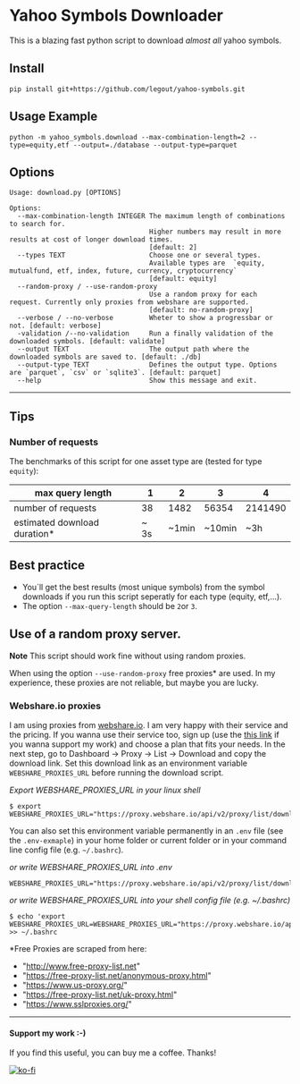 # Yahoo Symbols Downloader

This is a blazing fast python script to download *almost all* yahoo symbols.


## Install

```
pip install git+https://github.com/legout/yahoo-symbols.git
```

## Usage Example

```
python -m yahoo_symbols.download --max-combination-length=2 --type=equity,etf --output=./database --output-type=parquet
``` 

## Options

```
Usage: download.py [OPTIONS]

Options:
  --max-combination-length INTEGER The maximum length of combinations to search for. 
                                   Higher numbers may result in more results at cost of longer download times.
                                   [default: 2]
  --types TEXT                     Choose one or several types. 
                                   Available types are  `equity, mutualfund, etf, index, future, currency, cryptocurrency`
                                   [default: equity]
  --random-proxy / --use-random-proxy
                                   Use a random proxy for each request. Currently only proxies from webshare are supported.
                                   [default: no-random-proxy]
  --verbose / --no-verbose         Wheter to show a progressbar or not. [default: verbose]
  -validation /--no-validation     Run a finally validation of the downloaded symbols. [default: validate]
  --output TEXT                    The output path where the downloaded symbols are saved to. [default: ./db]
  --output-type TEXT               Defines the output type. Options are `parquet`, `csv` or `sqlite3`. [default: parquet]
  --help                           Show this message and exit.
```


<hr>

## Tips
### Number of requests

The benchmarks of this script for one asset type are (tested for type `equity`):

| max query length             | 1    | 2     | 3      | 4       |
| ---------------------------- | ---- | ----- | ------ | ------- |
| number of requests           | 38   | 1482  | 56354  | 2141490 |
| estimated download duration* | ~ 3s | ~1min | ~10min | ~3h     |


## Best practice
 - You´ll get the best results (most unique symbols) from the symbol downloads if you run this script seperatly for each type (equity, etf,...).
 - The option `--max-query-length` should be `2`or `3`. 

## Use of a random proxy server.

**Note**
This script should work fine without using random proxies.

When using the  option `--use-random-proxy`  free proxies* are used. In my experience, these proxies are not reliable, but maybe you are lucky.

### Webshare.io proxies
I am using proxies from [webshare.io](https://www.webshare.io/). I am very happy with their service and the pricing. If you wanna use their service too, sign up (use the [this link](https://www.webshare.io/?referral_code=upb7xtsy39kl) if you wanna support my work) and choose a plan that fits your needs. In the next step, go to Dashboard -> Proxy -> List -> Download and copy the download link. Set this download link as an environment variable `WEBSHARE_PROXIES_URL`  before running the download script. 

*Export WEBSHARE_PROXIES_URL in your linux shell*
```
$ export WEBSHARE_PROXIES_URL="https://proxy.webshare.io/api/v2/proxy/list/download/abcdefg1234567/-/any/username/direct/-/"
```

You can also set this environment variable permanently in an `.env` file (see the `.env-exmaple`) in your home folder or current folder or in your command line config file (e.g. `~/.bashrc`).

*or write WEBSHARE_PROXIES_URL into .env*
```
WEBSHARE_PROXIES_URL="https://proxy.webshare.io/api/v2/proxy/list/download/abcdefg1234567/-/any/username/direct/-/"
```

*or write WEBSHARE_PROXIES_URL into your shell config file (e.g. ~/.bashrc)*
```
$ echo 'export WEBSHARE_PROXIES_URL=WEBSHARE_PROXIES_URL="https://proxy.webshare.io/api/v2/proxy/list/download/abcdefg1234567/-/any/username/direct/-/"' >> ~/.bashrc
```


*Free Proxies are scraped from here:
- "http://www.free-proxy-list.net"
- "https://free-proxy-list.net/anonymous-proxy.html"
- "https://www.us-proxy.org/"
- "https://free-proxy-list.net/uk-proxy.html"
- "https://www.sslproxies.org/"


<hr>

#### Support my work :-)

If you find this useful, you can buy me a coffee. Thanks!

[![ko-fi](https://ko-fi.com/img/githubbutton_sm.svg)](https://ko-fi.com/W7W0ACJPB)


